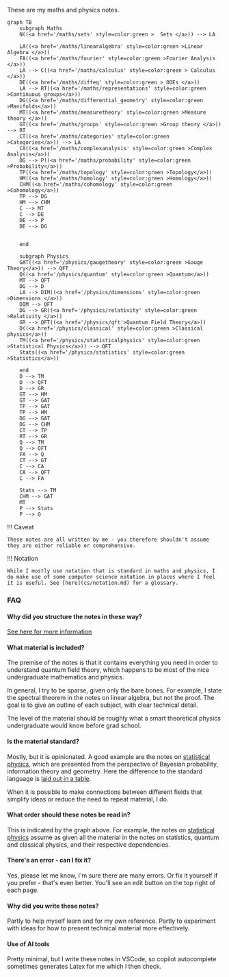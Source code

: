 These are my maths and physics notes. 

```mermaid
graph TB
    subgraph Maths
    N((<a href='/maths/sets' style=color:green >  Sets </a>)) --> LA
    
    LA((<a href='/maths/linearalgebra' style=color:green >Linear Algebra </a>))
    FA((<a href='/maths/fourier' style=color:green >Fourier Analysis </a>))
    LA --> C((<a href='/maths/calculus' style=color:green > Calculus </a>))
    DE((<a href='/maths/diffeq' style=color:green > ODEs </a>))
    LA --> RT((<a href='/maths/representations' style=color:green >Continuous groups</a>))
    DG((<a href='/maths/differential_geometry' style=color:green >Manifolds</a>))
    MT((<a href='/maths/measuretheory' style=color:green >Measure theory </a>))
    GT((<a href='/maths/groups' style=color:green >Group theory </a>)) --> RT
    CT((<a href='/maths/categories' style=color:green >Categories</a>)) --> LA
    CA((<a href='/maths/complexanalysis' style=color:green >Complex Analysis</a>))
    DG --> P((<a href='/maths/probability' style=color:green >Probability</a>))
    TP((<a href='/maths/topology' style=color:green >Topology</a>))
    HM((<a href='/maths/homology' style=color:green >Homology</a>))
    CHM((<a href='/maths/cohomology' style=color:green >Cohomology</a>))
    TP --> DG
    HM --> CHM
    C --> MT
    C --> DE
    DE --> P
    DE --> DG
    

    end

    subgraph Physics
    GAT((<a href='/physics/gaugetheory' style=color:green >Gauge Theory</a>)) --> QFT
    Q((<a href='/physics/quantum' style=color:green >Quantum</a>))
    MT --> QFT
    DG --> D
    LA --> DIM((<a href='/physics/dimensions' style=color:green >Dimensions </a>))
    DIM --> QFT
    DG --> GR((<a href='/physics/relativity' style=color:green >Relativity </a>))
    GR --> QFT((<a href='/physics/qft'>Quantum Field Theory</a>))
    D((<a href='/physics/classical' style=color:green >Classical physics</a>))
    TM((<a href='/physics/statisticalphysics' style=color:green >Statistical Physics</a>)) --> QFT
    Stats((<a href='/physics/statistics' style=color:green >Statistics</a>))
    
    end
    D --> TM
    D --> QFT
    D --> GR
    GT --> HM
    GT --> GAT
    TP --> GAT
    TP --> HM
    DG --> GAT
    DG --> CHM
    CT --> TP
    RT --> GR
    Q --> TM
    Q --> QFT
    FA --> Q
    CT --> GT
    C --> CA
    CA --> QFT
    C --> FA
    
    Stats --> TM
    CHM --> GAT
    MT
    P --> Stats
    P --> Q
```

<!-- 
QFT CMT{<a href='/physics/condensedmatter'>Condensed Matter</a>} 
-->

!!! Caveat

    These notes are all written by me - you therefore shouldn't assume they are either reliable or comprehensive.

!!! Notation

    While I mostly use notation that is standard in maths and physics, I do make use of some computer science notation in places where I feel it is useful. See [here](cs/notation.md) for a glossary.


### FAQ


#### Why did you structure the notes in these way?

[See here for more information](design.md)

#### What material is included?

The premise of the notes is that it contains everything you need in order to understand quantum field theory, which happens to be most of the nice undergraduate mathematics and physics.

In general, I try to be sparse, given only the bare bones. For example, I state the spectral theorem in the notes on linear algebra, but not the proof. The goal is to give an outline of each subject, with clear technical detail.

The level of the material should be roughly what a smart theoretical physics undergraduate would know before grad school.

#### Is the material standard?

Mostly, but it is opinionated. A good example are the notes on [statistical physics](physics/statisticalphysics.md), which are presented from the perspective of Bayesian probability, information theory and geometry. Here the difference to the standard language is [laid out in a table](physics/statisticalphysics.md##terminology-physics-vs-probability).

When it is possible to make connections between different fields that simplify ideas or reduce the need to repeat material, I do.

#### What order should these notes be read in?

This is indicated by the graph above. For example, the notes on [statistical physics](physics/statisticalphysics.md) assume as given all the material in the notes on statistics, quantum and classical physics, and their respective dependencies.

#### There's an error - can I fix it?

Yes, please let me know, I'm sure there are many errors. Or fix it yourself if you prefer - that's even better. You'll see an edit button on the top right of each page.

#### Why did you write these notes?

Partly to help myself learn and for my own reference. Partly to experiment with ideas for how to present technical material more effectively.

#### Use of AI tools

Pretty minimal, but I write these notes in VSCode, so copilot autocomplete sometimes generates Latex for me which I then check.